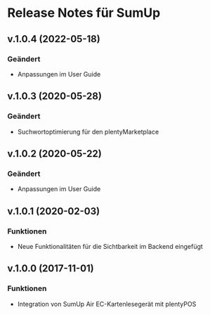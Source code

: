 # Release Notes für SumUp

## v.1.0.4 (2022-05-18)
### Geändert
- Anpassungen im User Guide

## v.1.0.3 (2020-05-28)
### Geändert
- Suchwortoptimierung für den plentyMarketplace

## v.1.0.2 (2020-05-22)
### Geändert
- Anpassungen im User Guide

## v.1.0.1 (2020-02-03)
### Funktionen
-  Neue Funktionalitäten für die Sichtbarkeit im Backend eingefügt

## v.1.0.0 (2017-11-01)
### Funktionen
- Integration von SumUp Air EC-Kartenlesegerät mit plentyPOS
